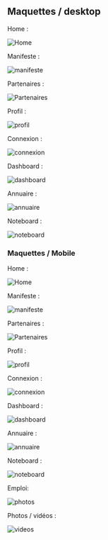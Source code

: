 ## Maquettes / desktop

Home :

![Home](maquette/desktop/01Home.jpg)

Manifeste :

![manifeste](maquette/desktop/02Manifeste.jpg)

Partenaires :

![Partenaires](maquette/desktop/03Partenaire.jpg)

Profil :

![profil](maquette/desktop/04Profil.jpg)

Connexion :

![connexion](maquette/desktop/05Connexion.jpg)

Dashboard :

![dashboard](maquette/desktop/06Dashboard_Actif.jpg)

Annuaire :

![annuaire](maquette/desktop/07Annuaire.jpg)

Noteboard :

![noteboard](maquette/desktop/08Blocnote.jpg)



### Maquettes / Mobile

Home :

![Home](maquette/mobile/01Home-Mobile.jpg)

Manifeste :

![manifeste](maquette/mobile/02Manifeste.jpg)

Partenaires :

![Partenaires](maquette/mobile/03Partenaire.jpg)

Profil :

![profil](maquette/mobile/05Profil.jpg)

Connexion :

![connexion](maquette/mobile/04Connexion.jpg)

Dashboard :

![dashboard](maquette/mobile/06Dashboard.jpg)

Annuaire :

![annuaire](maquette/mobile/08Annuaire.jpg)

Noteboard :

![noteboard](maquette/mobile/07BlocNote1.jpg)

Emploi:

![photos](maquette/mobile/09Emploi.jpg)

Photos / vidéos :

![videos](maquette/mobile/10Photo.jpg)
